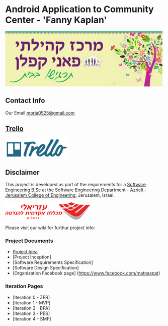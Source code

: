 # Android Application to Community Center - 'Fanny Kaplan'

<img src="https://github.com/moria0525/App_matnas/blob/master/Docs/banner.jpg" width="500">

## Contact Info
Our Email
moria0525@gmail.com


## [Trello](https://trello.com/b/5Cuwpy2x/appmatnas)

<img src="https://github.com/moria0525/App_matnas/blob/master/Docs/trello.png" width="200">

## Disclaimer
This project is developed as part of the requirements for a [Software Engineering B.Sc](http://projects.jce.ac.il/moodle/) at the Software Engineering Department - [Azrieli - Jerusalem College of Engineering](http://www.jce.ac.il/), Jerusalem, Israel.

![JCE](https://github.com/moria0525/App_matnas/blob/master/Docs/logo_jce.png)


Please visit our wiki for furthur project info: 

### Project Documents
- [Project Idea](https://github.com/moria0525/App_matnas/blob/master/Docs/%D7%93%D7%95%D7%97%20%D7%94%D7%A6%D7%A2%D7%94%20%D7%9C%D7%90%D7%A4%D7%9C%D7%99%D7%A7%D7%A6%D7%99%D7%94%20%D7%9C%D7%9E%D7%A8%D7%9B%D7%96%20%D7%A7%D7%94%D7%99%D7%9C%D7%AA%D7%99%20%D7%A4%D7%90%D7%A0%D7%99%20%D7%A7%D7%A4%D7%9C%D7%9F%20-%20%D7%9E%D7%95%D7%A8%D7%99%D7%94%20%D7%A8%D7%91%D7%99%D7%95%D7%A3%20.pdf)
- [Project Inception]
- [Software Requirements Specification]
- [Software Design Specification]
- [Organization Facebook page] (https://www.facebook.com/matnaspat)

### Iteration Pages
- [Iteration 0 - ZFR]
- [Iteration 1 - MVP]
- [Iteration 2 - BPA]
- [Iteration 3 - PES]
- [Iteration 4 - SMF]



